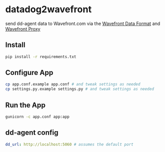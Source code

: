# datadog2wavefront
send dd-agent data to Wavefront.com via the [Wavefront Data Format](https://docs.wavefront.com/wavefront_data_format.html#wavefront-data-format-syntax) and [Wavefront Proxy](https://docs.wavefront.com/proxies.html)

## Install 
```bash
pip install -r requirements.txt
```

## Configure App
```bash
cp app.conf.example app.conf # and tweak settings as needed
cp settings.py.example settings.py # and tweak settings as needed
```

## Run the App

```bash
gunicorn -c app.conf app:app
```

## dd-agent config
```yaml
dd_url: http://localhost:5060 # assumes the default port
```



